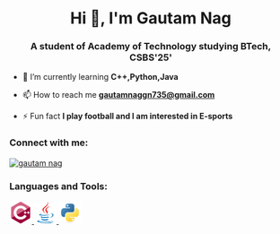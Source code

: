 <h1 align="center">Hi 👋, I'm Gautam Nag</h1>
<h3 align="center">A student of Academy of Technology studying BTech, CSBS'25'</h3>

- 🌱 I’m currently learning **C++,Python,Java**

- 📫 How to reach me **gautamnaggn735@gmail.com**

- ⚡ Fun fact **I play football and I am interested in E-sports**

<h3 align="left">Connect with me:</h3>
<p align="left">
<a href="https://www.linkedin.com/in/gautam-nag-726160221/" target="blank"><img align="center" src="https://raw.githubusercontent.com/rahuldkjain/github-profile-readme-generator/master/src/images/icons/Social/linked-in-alt.svg" alt="gautam nag" height="30" width="40" /></a>
</p>

<h3 align="left">Languages and Tools:</h3>
<p align="left"> <a href="https://www.w3schools.com/cpp/" target="_blank"> <img src="https://raw.githubusercontent.com/devicons/devicon/master/icons/cplusplus/cplusplus-original.svg" alt="cplusplus" width="40" height="40"/> </a> <a href="https://www.java.com" target="_blank"> <img src="https://raw.githubusercontent.com/devicons/devicon/master/icons/java/java-original.svg" alt="java" width="40" height="40"/> </a> <a href="https://www.python.org" target="_blank"> <img src="https://raw.githubusercontent.com/devicons/devicon/master/icons/python/python-original.svg" alt="python" width="40" height="40"/> </a> </p>
